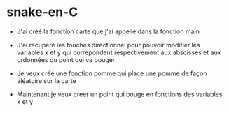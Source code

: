 # snake-en-C
- J'ai créé la fonction carte que j'ai appellé dans la fonction main

- J'ai récupéré les touches directionnel pour pouvoir modifier les variables x et y qui correpondent respectivement aux abscisses et aux ordonnées du point qui va bouger

- Je veux créé une fonction pomme qui place une pomme de façon aléatoire sur la carte

- Maintenant je veux creer un point qui bouge en fonctions des variables x et y

